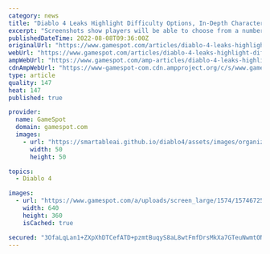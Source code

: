 ```yaml
---
category: news
title: "Diablo 4 Leaks Highlight Difficulty Options, In-Depth Character Creator"
excerpt: "Screenshots show players will be able to choose from a number of different body types, faces, hairstyles, accessories, tattoos, and more when it comes to customizing their character, with the leaked ..."
publishedDateTime: 2022-08-08T09:36:00Z
originalUrl: "https://www.gamespot.com/articles/diablo-4-leaks-highlight-difficulty-options-in-depth-character-creator/1100-6506235/"
webUrl: "https://www.gamespot.com/articles/diablo-4-leaks-highlight-difficulty-options-in-depth-character-creator/1100-6506235/"
ampWebUrl: "https://www.gamespot.com/amp-articles/diablo-4-leaks-highlight-difficulty-options-in-depth-character-creator/1100-6506235/"
cdnAmpWebUrl: "https://www-gamespot-com.cdn.ampproject.org/c/s/www.gamespot.com/amp-articles/diablo-4-leaks-highlight-difficulty-options-in-depth-character-creator/1100-6506235/"
type: article
quality: 147
heat: 147
published: true

provider:
  name: GameSpot
  domain: gamespot.com
  images:
    - url: "https://smartableai.github.io/diablo4/assets/images/organizations/gamespot.com-50x50.jpg"
      width: 50
      height: 50

topics:
  - Diablo 4

images:
  - url: "https://www.gamespot.com/a/uploads/screen_large/1574/15746725/3989778-untitled.png"
    width: 640
    height: 360
    isCached: true

secured: "3OfaLqLan1+ZXpXhDTCefATD+pzmtBuqyS8aL8wtFmfDrsMkXa7GTeuNwmtONFwlvY/lpuQc7EdLGxb3qig4kLukCvE9LXvTFMYUmX87mE6JnqSMUgg5SUbZEDxTRQtkE6KrfSMNuem8EflRggx55ygNnUw3ZSW8oT7cXhEk/UyyTYbmVVJrpsu2wjU9qwHmvEr9+MJ95naD2yjtMRXE9PmHPkoyZx8Rj3IahRRzH/M6HQRFbnfBAfIr+qkNvK2iDeL8c/QYdNBE0drm4lRxIbrAu1k51eYWTyhdP+WDm17CiMwlufP/gpbk+FYEwEkpLg0a7VXle9XSjnyCgICOsFH5uOoHPto3AEGnlC/sB4k=;E6dFrpw5D6V9LYU9rV9a8w=="
---
```


